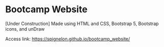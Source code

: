 # Bootcamp Website
\[Under Construction\]  Made using HTML and CSS, Bootstrap 5, Bootstrap icons, and unDraw

Access link: https://spignelon.github.io/bootcamp_website/

